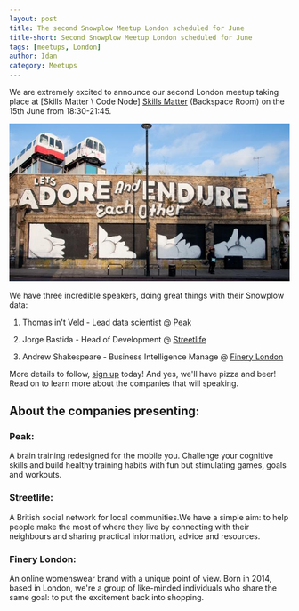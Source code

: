```yaml
---
layout: post
title: The second Snowplow Meetup London scheduled for June
title-short: Second Snowplow Meetup London scheduled for June
tags: [meetups, London]
author: Idan
category: Meetups
---
```


We are extremely excited to announce our second London meetup taking place at [Skills Matter \ Code Node] [Skills Matter] (Backspace Room) on the 15th June from 18:30-21:45.

![London-pic]

We have three incredible speakers, doing great things with their Snowplow data:

1. Thomas in't Veld - Lead data scientist @ [Peak]

2. Jorge Bastida - Head of Development @ [Streetlife]

3. Andrew Shakespeare - Business Intelligence Manage @ [Finery London]

More details to follow, [sign up] today! And yes, we'll have pizza and beer! Read on to learn more about the companies that will speaking.

<!--more-->

## About the companies presenting:

### Peak:

A brain training redesigned for the mobile you. Challenge your cognitive skills and build healthy training habits with fun but stimulating games, goals and workouts.

### Streetlife:

A British social network for local communities.We have a simple aim: to help people make the most of where they live by connecting with their neighbours and sharing practical information, advice and resources.

### Finery London:

An online womenswear brand with a unique point of view. Born in 2014, based in London, we're a group of like-minded individuals who share the same goal: to put the excitement back into shopping.

[London-pic]: /assets/img/blog/2016/05/shoreditch.jpg
[Peak]: http://www.peak.net/
[Streetlife]: https://www.streetlife.com/
[Finery London]: https://www.finerylondon.com/
[Skills Matter]: https://skillsmatter.com/
[sign up]: http://www.meetup.com/Snowplow-Analytics-London/events/230871831/
